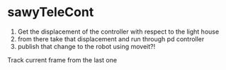 # sawyTeleCont

1) Get the displacement of the controller with respect to the light house 
2) from there take that displacement and run through pd controller 
3) publish that change to the robot using moveit?! 

Track current frame from the last one 

